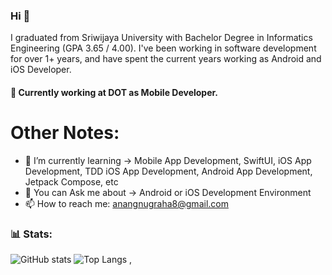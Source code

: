 
### Hi 👋

I graduated from Sriwijaya University with Bachelor Degree in Informatics Engineering (GPA 3.65 / 4.00). I've been working in software development for over 1+ years, and have spent the current years working as Android and iOS Developer. 

#### 🔭 Currently working at DOT as Mobile Developer.

# Other Notes:

- 🌱 I’m currently learning -> Mobile App Development, SwiftUI, iOS App Development, TDD iOS App Development, Android App Development, Jetpack Compose, etc
- 💬 You can Ask me about -> Android or iOS Development Environment
- 📫 How to reach me: [anangnugraha8@gmail.com](anangnugraha8@gmail.com)

### 📊 Stats: 
![GitHub stats](https://github-readme-stats.vercel.app/api?username=anugrahdev&show_icons=true) 
![Top Langs](https://github-readme-stats.vercel.app/api/top-langs/?username=anugrahdev)
,
